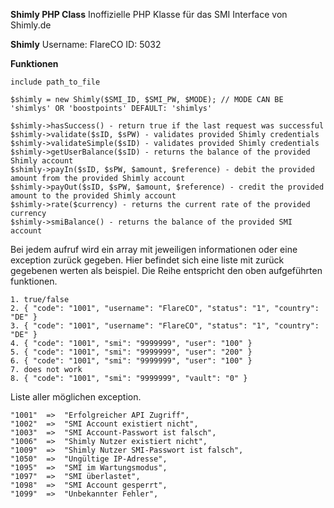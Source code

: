 **Shimly PHP Class**
Inoffizielle PHP Klasse für das SMI Interface von Shimly.de

**Shimly**
Username: FlareCO
ID: 5032

**Funktionen**

    include path_to_file
	
	$shimly = new Shimly($SMI_ID, $SMI_PW, $MODE); // MODE CAN BE 'shimlys' OR 'boostpoints' DEFAULT: 'shimlys'

    $shimly->hasSuccess() - return true if the last request was successful
    $shimly->validate($sID, $sPW) - validates provided Shimly credentials
    $shimly->validateSimple($sID) - validates provided Shimly credentials
    $shimly->getUserBalance($sID) - returns the balance of the provided Shimly account
    $shimly->payIn($sID, $sPW, $amount, $reference) - debit the provided amount from the provided Shimly account
    $shimly->payOut($sID, $sPW, $amount, $reference) - credit the provided amount to the provided Shimly account
    $shimly->rate($currency) - returns the current rate of the provided currency
    $shimly->smiBalance() - returns the balance of the provided SMI account

Bei jedem aufruf wird ein array mit jeweiligen informationen oder eine exception zurück gegeben.
Hier befindet sich eine liste mit zurück gegebenen werten als beispiel. 
Die Reihe entspricht den oben aufgeführten funktionen.

    1. true/false
    2. { "code": "1001", "username": "FlareCO", "status": "1", "country": "DE" }
    3. { "code": "1001", "username": "FlareCO", "status": "1", "country": "DE" }
    4. { "code": "1001", "smi": "9999999", "user": "100" }
    5. { "code": "1001", "smi": "9999999", "user": "200" }
    6. { "code": "1001", "smi": "9999999", "user": "100" }
    7. does not work
    8. { "code": "1001", "smi": "9999999", "vault": "0" }

Liste aller möglichen exception.

    "1001"  =>  "Erfolgreicher API Zugriff",
    "1002"  =>  "SMI Account existiert nicht",
    "1003"  =>  "SMI Account-Passwort ist falsch",
    "1006"  =>  "Shimly Nutzer existiert nicht",
    "1009"  =>  "Shimly Nutzer SMI-Passwort ist falsch",
    "1050"  =>  "Ungültige IP-Adresse",
    "1095"  =>  "SMI im Wartungsmodus",
    "1097"  =>  "SMI überlastet",
    "1098"  =>  "SMI Account gesperrt",
    "1099"  =>  "Unbekannter Fehler",

